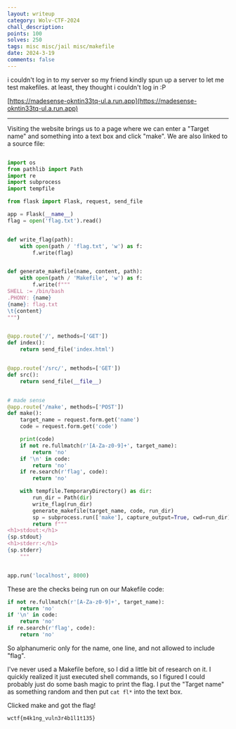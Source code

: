 ```yaml
---
layout: writeup
category: Wolv-CTF-2024
chall_description:
points: 100
solves: 250
tags: misc misc/jail misc/makefile
date: 2024-3-19
comments: false
---
```


i couldn't log in to my server so my friend kindly spun up a server to let me test makefiles. at least, they thought i couldn't log in :P  

[https://madesense-okntin33tq-ul.a.run.app](https://madesense-okntin33tq-ul.a.run.app)  

---

Visiting the website brings us to a page where we can enter a "Target name" and something into a text box and click "make". We are also linked to a source file:  

```py

import os
from pathlib import Path
import re
import subprocess
import tempfile

from flask import Flask, request, send_file

app = Flask(__name__)
flag = open('flag.txt').read()


def write_flag(path):
    with open(path / 'flag.txt', 'w') as f:
        f.write(flag)


def generate_makefile(name, content, path):
    with open(path / 'Makefile', 'w') as f:
        f.write(f"""
SHELL := /bin/bash
.PHONY: {name}
{name}: flag.txt
\t{content}
""")


@app.route('/', methods=['GET'])
def index():
    return send_file('index.html')


@app.route('/src/', methods=['GET'])
def src():
    return send_file(__file__)


# made sense
@app.route('/make', methods=['POST'])
def make():
    target_name = request.form.get('name')
    code = request.form.get('code')

    print(code)
    if not re.fullmatch(r'[A-Za-z0-9]+', target_name):
        return 'no'
    if '\n' in code:
        return 'no'
    if re.search(r'flag', code):
        return 'no'

    with tempfile.TemporaryDirectory() as dir:
        run_dir = Path(dir)
        write_flag(run_dir)
        generate_makefile(target_name, code, run_dir)
        sp = subprocess.run(['make'], capture_output=True, cwd=run_dir)
        return f"""
<h1>stdout:</h1>
{sp.stdout}
<h1>stderr:</h1>
{sp.stderr}
    """


app.run('localhost', 8000)
```

These are the checks being run on our Makefile code:  

```py
if not re.fullmatch(r'[A-Za-z0-9]+', target_name):
    return 'no'
if '\n' in code:
    return 'no'
if re.search(r'flag', code):
    return 'no'
```

So alphanumeric only for the name, one line, and not allowed to include "flag".  

I've never used a Makefile before, so I did a little bit of research on it. I quickly realized it just executed shell commands, so I figured I could probably just do some bash magic to print the flag. I put the "Target name" as something random and then put `cat fl*` into the text box.  

Clicked make and got the flag!  

    wctf{m4k1ng_vuln3r4b1l1t135}